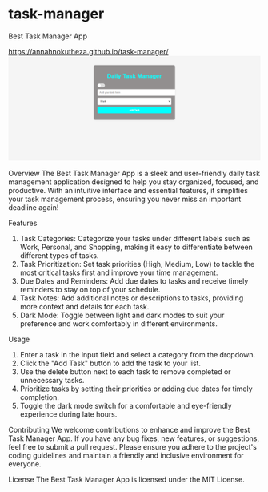 # task-manager

Best Task Manager App

https://annahnokutheza.github.io/task-manager/
<img src="screenshot.png" alt="">

Overview
The Best Task Manager App is a sleek and user-friendly daily task management application designed to help you stay organized, focused, and productive. With an intuitive interface and essential features, it simplifies your task management process, ensuring you never miss an important deadline again!

Features
1. Task Categories: Categorize your tasks under different labels such as Work, Personal, and Shopping, making it easy to differentiate between different types of tasks.
2. Task Prioritization: Set task priorities (High, Medium, Low) to tackle the most critical tasks first and improve your time management.
3. Due Dates and Reminders: Add due dates to tasks and receive timely reminders to stay on top of your schedule.
4. Task Notes: Add additional notes or descriptions to tasks, providing more context and details for each task.
5. Dark Mode: Toggle between light and dark modes to suit your preference and work comfortably in different environments.

Usage
1. Enter a task in the input field and select a category from the dropdown.
2. Click the "Add Task" button to add the task to your list.
3. Use the delete button next to each task to remove completed or unnecessary tasks.
4. Prioritize tasks by setting their priorities or adding due dates for timely completion.
5. Toggle the dark mode switch for a comfortable and eye-friendly experience during late hours.

Contributing
We welcome contributions to enhance and improve the Best Task Manager App. If you have any bug fixes, new features, or suggestions, feel free to submit a pull request. Please ensure you adhere to the project's coding guidelines and maintain a friendly and inclusive environment for everyone.

License
The Best Task Manager App is licensed under the MIT License.
